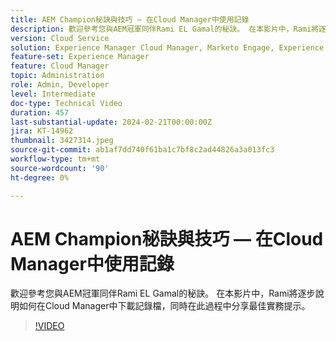 ```yaml
---
title: AEM Champion秘訣與技巧 — 在Cloud Manager中使用記錄
description: 歡迎參考您與AEM冠軍同伴Rami EL Gamal的秘訣。 在本影片中，Rami將逐步說明如何在Cloud Manager中下載記錄檔，同時在此過程中分享最佳實務提示。
version: Cloud Service
solution: Experience Manager Cloud Manager, Marketo Engage, Experience Manager
feature-set: Experience Manager
feature: Cloud Manager
topic: Administration
role: Admin, Developer
level: Intermediate
doc-type: Technical Video
duration: 457
last-substantial-update: 2024-02-21T00:00:00Z
jira: KT-14962
thumbnail: 3427314.jpeg
source-git-commit: ab1af7dd740f61ba1c7bf8c2ad44826a3a013fc3
workflow-type: tm+mt
source-wordcount: '90'
ht-degree: 0%

---
```



# AEM Champion秘訣與技巧 — 在Cloud Manager中使用記錄

歡迎參考您與AEM冠軍同伴Rami EL Gamal的秘訣。 在本影片中，Rami將逐步說明如何在Cloud Manager中下載記錄檔，同時在此過程中分享最佳實務提示。

>[!VIDEO](https://video.tv.adobe.com/v/3427314/?learn=on)